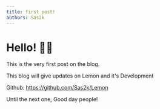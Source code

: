 ```yaml
---
title: first post!
authors: Sas2k
---
```


# Hello! 👋🏽

This is the very first post on the blog.

This blog will give updates on Lemon and it's Development

Github: https://github.com/Sas2k/Lemon

Until the next one,
Good day people!